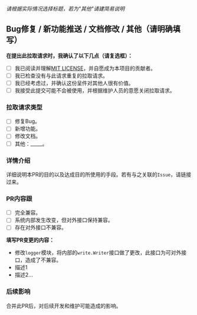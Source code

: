 *请根据实际情况选择标题，若为"其他"请建简易说明*

## Bug修复 / 新功能推送 / 文档修改 / 其他（请明确填写）

**在提出此拉取请求时，我确认了以下几点（请复选框）：**

- [ ] 我已阅读并理解[MIT LICENSE](/LICENSE)，并自愿成为本项目的贡献者。
- [ ] 我已检查没有与此请求重复的拉取请求。
- [ ] 我已经考虑过，并确认这份呈件对其他人很有价值。
- [ ] 我接受此提交可能不会被使用，并根据维护人员的意愿关闭拉取请求。

### 拉取请求类型

- [ ] 修复Bug。
- [ ] 新增功能。
- [ ] 修改文档。
- [ ] 其他：_____。

### 详情介绍

详细说明本PR的目的以及达成目的所使用的手段。若有与之关联的`Issue`，请链接过来。

### PR内容跟

- [ ] 完全兼容。
- [ ] 系统内部发生改变，但对外接口保持兼容。
- [ ] 存在对外接口不兼容。

**填写PR变更的内容：**

- 修改`logger`模块，将内部的`write.Writer`接口做了更改，此接口为可对外接口，造成了不兼容。
- 描述1
- 描述2...

### 后续影响

合并此PR后，对后续开发和维护可能造成的影响。
